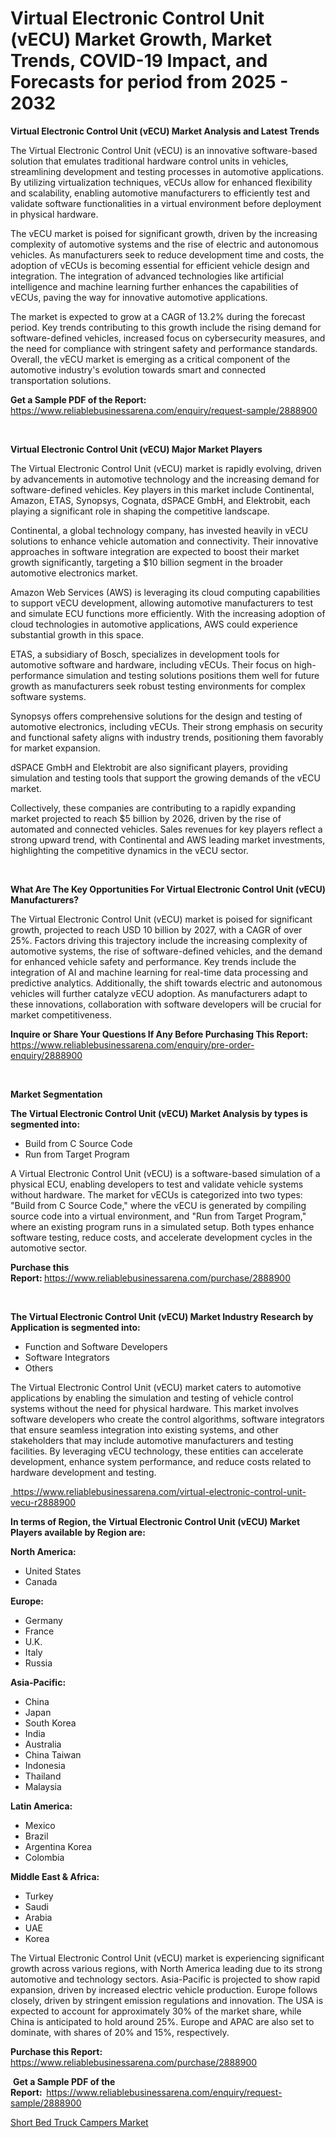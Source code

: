 <p><h1>Virtual Electronic Control Unit (vECU) Market Growth, Market Trends, COVID-19 Impact, and Forecasts for period from 2025 - 2032</h1></p><p><strong>Virtual Electronic Control Unit (vECU) Market Analysis and Latest Trends</strong></p>
<p><p>The Virtual Electronic Control Unit (vECU) is an innovative software-based solution that emulates traditional hardware control units in vehicles, streamlining development and testing processes in automotive applications. By utilizing virtualization techniques, vECUs allow for enhanced flexibility and scalability, enabling automotive manufacturers to efficiently test and validate software functionalities in a virtual environment before deployment in physical hardware.</p><p>The vECU market is poised for significant growth, driven by the increasing complexity of automotive systems and the rise of electric and autonomous vehicles. As manufacturers seek to reduce development time and costs, the adoption of vECUs is becoming essential for efficient vehicle design and integration. The integration of advanced technologies like artificial intelligence and machine learning further enhances the capabilities of vECUs, paving the way for innovative automotive applications.</p><p>The market is expected to grow at a CAGR of 13.2% during the forecast period. Key trends contributing to this growth include the rising demand for software-defined vehicles, increased focus on cybersecurity measures, and the need for compliance with stringent safety and performance standards. Overall, the vECU market is emerging as a critical component of the automotive industry's evolution towards smart and connected transportation solutions.</p></p>
<p><strong>Get a Sample PDF of the Report:&nbsp;</strong> <a href="https://www.reliablebusinessarena.com/enquiry/request-sample/2888900?utm_campaign=3115&utm_medium=2&utm_source=Github&utm_content=ia&utm_term=14032025&utm_id=virtual-electronic-control-unit-vecu">https://www.reliablebusinessarena.com/enquiry/request-sample/2888900</a></p>
<p>&nbsp;</p>
<p><strong>Virtual Electronic Control Unit (vECU) Major Market Players</strong></p>
<p><p>The Virtual Electronic Control Unit (vECU) market is rapidly evolving, driven by advancements in automotive technology and the increasing demand for software-defined vehicles. Key players in this market include Continental, Amazon, ETAS, Synopsys, Cognata, dSPACE GmbH, and Elektrobit, each playing a significant role in shaping the competitive landscape.</p><p>Continental, a global technology company, has invested heavily in vECU solutions to enhance vehicle automation and connectivity. Their innovative approaches in software integration are expected to boost their market growth significantly, targeting a $10 billion segment in the broader automotive electronics market.</p><p>Amazon Web Services (AWS) is leveraging its cloud computing capabilities to support vECU development, allowing automotive manufacturers to test and simulate ECU functions more efficiently. With the increasing adoption of cloud technologies in automotive applications, AWS could experience substantial growth in this space.</p><p>ETAS, a subsidiary of Bosch, specializes in development tools for automotive software and hardware, including vECUs. Their focus on high-performance simulation and testing solutions positions them well for future growth as manufacturers seek robust testing environments for complex software systems.</p><p>Synopsys offers comprehensive solutions for the design and testing of automotive electronics, including vECUs. Their strong emphasis on security and functional safety aligns with industry trends, positioning them favorably for market expansion.</p><p>dSPACE GmbH and Elektrobit are also significant players, providing simulation and testing tools that support the growing demands of the vECU market. </p><p>Collectively, these companies are contributing to a rapidly expanding market projected to reach $5 billion by 2026, driven by the rise of automated and connected vehicles. Sales revenues for key players reflect a strong upward trend, with Continental and AWS leading market investments, highlighting the competitive dynamics in the vECU sector.</p></p>
<p>&nbsp;</p>
<p><strong>What Are The Key Opportunities For Virtual Electronic Control Unit (vECU) Manufacturers?</strong></p>
<p><p>The Virtual Electronic Control Unit (vECU) market is poised for significant growth, projected to reach USD 10 billion by 2027, with a CAGR of over 25%. Factors driving this trajectory include the increasing complexity of automotive systems, the rise of software-defined vehicles, and the demand for enhanced vehicle safety and performance. Key trends include the integration of AI and machine learning for real-time data processing and predictive analytics. Additionally, the shift towards electric and autonomous vehicles will further catalyze vECU adoption. As manufacturers adapt to these innovations, collaboration with software developers will be crucial for market competitiveness.</p></p>
<p><strong>Inquire or Share Your Questions If Any Before Purchasing This Report:</strong> <a href="https://www.reliablebusinessarena.com/enquiry/pre-order-enquiry/2888900?utm_campaign=3115&utm_medium=2&utm_source=Github&utm_content=ia&utm_term=14032025&utm_id=virtual-electronic-control-unit-vecu">https://www.reliablebusinessarena.com/enquiry/pre-order-enquiry/2888900</a></p>
<p>&nbsp;</p>
<p><strong>Market Segmentation</strong></p>
<p><strong>The Virtual Electronic Control Unit (vECU) Market Analysis by types is segmented into:</strong></p>
<p><ul><li>Build from C Source Code</li><li>Run from Target Program</li></ul></p>
<p><p>A Virtual Electronic Control Unit (vECU) is a software-based simulation of a physical ECU, enabling developers to test and validate vehicle systems without hardware. The market for vECUs is categorized into two types: "Build from C Source Code," where the vECU is generated by compiling source code into a virtual environment, and "Run from Target Program," where an existing program runs in a simulated setup. Both types enhance software testing, reduce costs, and accelerate development cycles in the automotive sector.</p></p>
<p><strong>Purchase this Report:&nbsp;</strong><a href="https://www.reliablebusinessarena.com/purchase/2888900?utm_campaign=3115&utm_medium=2&utm_source=Github&utm_content=ia&utm_term=14032025&utm_id=virtual-electronic-control-unit-vecu">https://www.reliablebusinessarena.com/purchase/2888900</a></p>
<p>&nbsp;</p>
<p><strong>The Virtual Electronic Control Unit (vECU) Market Industry Research by Application is segmented into:</strong></p>
<p><ul><li>Function and Software Developers</li><li>Software Integrators</li><li>Others</li></ul></p>
<p><p>The Virtual Electronic Control Unit (vECU) market caters to automotive applications by enabling the simulation and testing of vehicle control systems without the need for physical hardware. This market involves software developers who create the control algorithms, software integrators that ensure seamless integration into existing systems, and other stakeholders that may include automotive manufacturers and testing facilities. By leveraging vECU technology, these entities can accelerate development, enhance system performance, and reduce costs related to hardware development and testing.</p></p>
<p><a href="https://www.reliablebusinessarena.com/virtual-electronic-control-unit-vecu-r2888900?utm_campaign=3115&utm_medium=2&utm_source=Github&utm_content=ia&utm_term=14032025&utm_id=virtual-electronic-control-unit-vecu">&nbsp;https://www.reliablebusinessarena.com/virtual-electronic-control-unit-vecu-r2888900</a></p>
<p><strong>In terms of Region, the Virtual Electronic Control Unit (vECU) Market Players available by Region are:</strong></p>
<p>
    <p> <strong> North America: </strong>
        <ul>
            <li>United States</li>
            <li>Canada</li>
        </ul>
        </p> 
    <p> <strong> Europe: </strong>
        <ul>
            <li>Germany</li>
            <li>France</li>
            <li>U.K.</li>
            <li>Italy</li>
            <li>Russia</li>
        </ul>
        </p> 
    <p> <strong> Asia-Pacific: </strong>
        <ul>
            <li>China</li>
            <li>Japan</li>
            <li>South Korea</li>
            <li>India</li>
            <li>Australia</li>
            <li>China Taiwan</li>
            <li>Indonesia</li>
            <li>Thailand</li>
            <li>Malaysia</li>
        </ul>
        </p> 
    <p> <strong> Latin America: </strong>
        <ul>
            <li>Mexico</li>
            <li>Brazil</li>
            <li>Argentina Korea</li>
            <li>Colombia</li>
        </ul>
        </p> 
    <p> <strong> Middle East & Africa: </strong>
        <ul>
            <li>Turkey</li>
            <li>Saudi</li>
            <li>Arabia</li>
            <li>UAE</li>
            <li>Korea</li>
        </ul>
    </p>
    </p>
<p><p>The Virtual Electronic Control Unit (vECU) market is experiencing significant growth across various regions, with North America leading due to its strong automotive and technology sectors. Asia-Pacific is projected to show rapid expansion, driven by increased electric vehicle production. Europe follows closely, driven by stringent emission regulations and innovation. The USA is expected to account for approximately 30% of the market share, while China is anticipated to hold around 25%. Europe and APAC are also set to dominate, with shares of 20% and 15%, respectively.</p></p>
<p><strong>Purchase this Report: </strong><a href="https://www.reliablebusinessarena.com/purchase/2888900?utm_campaign=3115&utm_medium=2&utm_source=Github&utm_content=ia&utm_term=14032025&utm_id=virtual-electronic-control-unit-vecu">https://www.reliablebusinessarena.com/purchase/2888900</a></p>
<p>&nbsp;<strong>Get a Sample PDF of the Report:&nbsp;&nbsp;</strong><a href="https://www.reliablebusinessarena.com/enquiry/request-sample/2888900?utm_campaign=3115&utm_medium=2&utm_source=Github&utm_content=ia&utm_term=14032025&utm_id=virtual-electronic-control-unit-vecu">https://www.reliablebusinessarena.com/enquiry/request-sample/2888900</a></p>
<p><strong></strong></p>
<p><p><a href="https://github.com/biyajausenik/Market-Research-Report-List-1/blob/main/short-bed-truck-campers-market.md?utm_campaign=3115&utm_medium=2&utm_source=Github&utm_content=ia&utm_term=14032025&utm_id=virtual-electronic-control-unit-vecu">Short Bed Truck Campers Market</a></p></p>